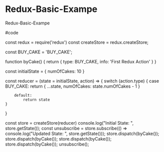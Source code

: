 # Redux-Basic-Exampe
Redux-Basic-Exampe

#code

const redux = require('redux')
const createStore = redux.createStore;

const BUY_CAKE = 'BUY_CAKE';

function byCake() {
    return {
        type: BUY_CAKE,
        info: 'First Redux Action'
    }
}

const initialState = {
    numOfCakes: 10
}

const reducer = (state = initialState, action) => {
    switch (action.type) {
        case BUY_CAKE: return {
            ...state,
            numOfCakes: state.numOfCakes - 1
        }
    
        default:
            return state
    }
}

const store = createStore(reducer)
console.log("Initial State: ", store.getState());
const unsubscribe =  store.subscribe(() => console.log("Updated State: ", store.getState()));
store.dispatch(byCake());
store.dispatch(byCake());
store.dispatch(byCake());
store.dispatch(byCake());
unsubscribe();
